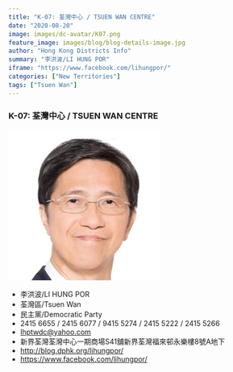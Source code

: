 ```yaml
---
title: "K-07: 荃灣中心 / TSUEN WAN CENTRE"
date: "2020-08-20"
image: images/dc-avatar/K07.png
feature_image: images/blog/blog-details-image.jpg
author: "Hong Kong Districts Info"
summary: "李洪波/LI HUNG POR"
iframe: "https://www.facebook.com/lihungpor/"
categories: ["New Territories"]
tags: ["Tsuen Wan"]
---
```


### K-07: 荃灣中心 / TSUEN WAN CENTRE  
![](/images/dc-avatar/K07.png)  

 - 李洪波/LI HUNG POR  
 - 荃灣區/Tsuen Wan  
 - 民主黨/Democratic Party  
 - 2415 6655 / 2415 6077 / 9415 5274 / 2415 5222 / 2415 5266  
 - lhptwdc@yahoo.com  
 - 新界荃灣荃灣中心一期商場S41舖新界荃灣福來邨永樂樓8號A地下  
 - http://blog.dphk.org/lihungpor/  
 - https://www.facebook.com/lihungpor/
